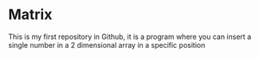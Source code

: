 # Matrix

This is my first repository in Github, it is a program where you can insert a single number in a 2 dimensional array in a specific position
